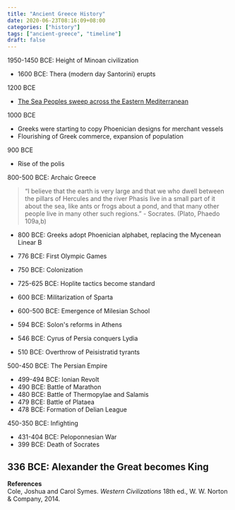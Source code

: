```yaml
---
title: "Ancient Greece History"
date: 2020-06-23T08:16:09+08:00
categories: ["history"]
tags: ["ancient-greece", "timeline"]
draft: false
---
```


1950-1450 BCE: Height of Minoan civilization
- 1600 BCE: Thera (modern day Santorini) erupts

1200 BCE
- [The Sea Peoples sweep across the Eastern Mediterranean][1]

1000 BCE
- Greeks were starting to copy Phoenician designs for merchant vessels
- Flourishing of Greek commerce, expansion of population

900 BCE
- Rise of the polis

800-500 BCE: Archaic Greece
> “I believe that the earth is very large and that we who dwell between the pillars of Hercules and the river Phasis live in a small part of it about the sea, like ants or frogs about a pond, and that many other people live in many other such regions.” - Socrates. (Plato, Phaedo 109a,b)
- 800 BCE: Greeks adopt Phoenician alphabet, replacing the Mycenean Linear B
- 776 BCE: First Olympic Games
- 750 BCE: Colonization
- 725-625 BCE: Hoplite tactics become standard  

- 600 BCE: Militarization of Sparta  
- 600-500 BCE: Emergence of Milesian School  
- 594 BCE: Solon's reforms in Athens  
- 546 BCE: Cyrus of Persia conquers Lydia  
- 510 BCE: Overthrow of Peisistratid tyrants  

500-450 BCE: The Persian Empire
- 499-494 BCE: Ionian Revolt  
- 490 BCE: Battle of Marathon  
- 480 BCE: Battle of Thermopylae and Salamis  
- 479 BCE: Battle of Plataea  
- 478 BCE: Formation of Delian League  

450-350 BCE: Infighting  
- 431-404 BCE: Peloponnesian War  
- 399 BCE: Death of Socrates  
  
336 BCE: Alexander the Great becomes King
---
**References**  
Cole, Joshua and Carol Symes. *Western Civilizations* 18th ed., W. W. Norton & Company, 2014.

[1]: ../the-sea-peoples-sweep-across-the-eastern-mediterranean/
